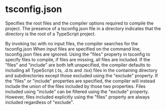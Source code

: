 # tsconfig.json

Specifies the root files and the compiler options required to compile the project. The presence of a tsconfig.json file in a directory indicates that the directory is the root of a TypeScript project.  


By invoking tsc with no input files, the compiler searches for the tsconfig.json When input files are specified on the command line, tsconfig.json files are ignored. Using the "files" property in tsconfig to specify files to compile, if files are missing, all files are included. If the "files" and "include" are both left unspecified, the compiler defaults to including all TypeScript \(.ts, .d.ts and .tsx\) files in the containing directory and subdirectories except those excluded using the "exclude" property. If the "files" or "include" properties are specified, the compiler will instead include the union of the files included by those two properties. Files included using "include" can be filtered using the "exclude" property. However, files included explicitly using the "files" property are always included regardless of "exclude".

